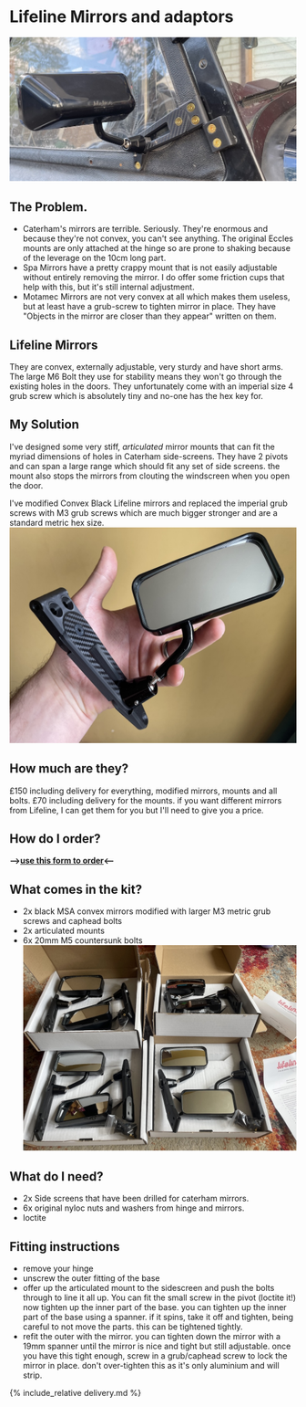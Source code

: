 # Lifeline Mirrors and adaptors 

![lifeline-wide.jpg](img/lifeline-wide.jpg)

## The Problem.
* Caterham's mirrors are terrible. Seriously. They're enormous and because they're not convex, you can't see anything. The original Eccles mounts are only attached at the hinge so are prone to shaking because of the leverage on the 10cm long part.
* Spa Mirrors have a pretty crappy mount that is not easily adjustable without entirely removing the mirror. I do offer some friction cups that help with this, but it's still internal adjustment.
* Motamec Mirrors are not very convex at all which makes them useless, but at least have a grub-screw to tighten mirror in place. They have "Objects in the mirror are closer than they appear" written on them. 

## Lifeline Mirrors
They are convex, externally adjustable, very sturdy and have short arms. The large M6 Bolt they use for stability means they won't go through the existing holes in the doors. They unfortunately come with an imperial size 4 grub screw which is absolutely tiny and no-one has the hex key for.

## My Solution
I've designed some very stiff, _articulated_ mirror mounts that can fit the myriad dimensions of holes in Caterham side-screens. They have 2 pivots and can span a large range which should fit any set of side screens. the mount also stops the mirrors from clouting the windscreen when you open the door.

I've modified Convex Black Lifeline mirrors and replaced the imperial grub screws with M3 grub screws which are much bigger stronger and are a standard metric hex size.
![lifeline-hand.jpg](img/lifeline-hand.jpeg)

## How much are they?
£150 including delivery for everything, modified mirrors, mounts and all bolts.
£70 including delivery for the mounts.
if you want different mirrors from Lifeline, I can get them for you but I'll need to give you a price.

## How do I order?
<b>-->[use this form to order](https://forms.gle/athdrwR55KYqTNVB6)<-- </b>

## What comes in the kit?
* 2x black MSA convex mirrors modified with larger M3 metric grub screws and caphead bolts
* 2x articulated mounts
* 6x 20mm M5 countersunk bolts
  ![lifeline-boxes.jpg](img/lifeline-boxes.jpeg)

## What do I need?
* 2x Side screens that have been drilled for caterham mirrors.
* 6x original nyloc nuts and washers from hinge and mirrors.
* loctite

## Fitting instructions
* remove your hinge
* unscrew the outer fitting of the base
* offer up the articulated mount to the sidescreen and push the bolts through to line it all up. You can fit the small screw in the pivot (loctite it!) now tighten up the inner part of the base. you can tighten up the inner part of the base using a spanner. if it spins, take it off and tighten, being careful to not move the parts. this can be tightened tightly.
* refit the outer with the mirror. you can tighten down the mirror with a 19mm spanner until the mirror is nice and tight but still adjustable. once you have this tight enough, screw in a grub/caphead screw to lock the mirror in place. don't over-tighten this as it's only aluminium and will strip.


{% include_relative delivery.md %}